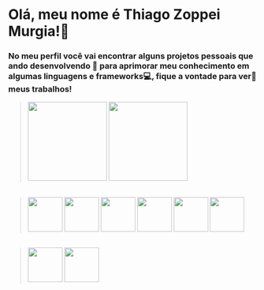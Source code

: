 # Olá, meu nome é Thiago Zoppei Murgia!👋

### No meu perfil você vai encontrar alguns projetos pessoais que ando desenvolvendo :muscle: para aprimorar meu conhecimento em algumas linguagens e frameworks:computer:, fique a vontade para ver:eyes: meus trabalhos!
><img height="160em" src="https://github-readme-stats.vercel.app/api?username=thiagomurgia&show_icons=true&theme=onedark&include_all_commits=true&count_private=true"/>
><img height="160em" = src="https://github-readme-stats.vercel.app/api/top-langs/?username=thiagomurgia&layout=compact&langs_count=16&theme=onedark"/> </br>
##
><img width="70em" src='https://cdn.jsdelivr.net/gh/devicons/devicon/icons/html5/html5-original-wordmark.svg'>
><img width="70em" src='https://cdn.jsdelivr.net/gh/devicons/devicon/icons/css3/css3-original-wordmark.svg'>
><img width="70em" src='https://cdn.jsdelivr.net/gh/devicons/devicon/icons/javascript/javascript-original.svg'>
><img width="70em" src='https://cdn.jsdelivr.net/gh/devicons/devicon/icons/typescript/typescript-plain.svg'>
><img width="70em" src='https://cdn.jsdelivr.net/gh/devicons/devicon/icons/nodejs/nodejs-original.svg'>
><img width="70em" src='https://cdn.jsdelivr.net/gh/devicons/devicon/icons/react/react-original-wordmark.svg'>
##
><img width="70em" src="https://cdn.jsdelivr.net/gh/devicons/devicon/icons/ubuntu/ubuntu-plain-wordmark.svg"/>
><img width="70em" src="https://cdn.jsdelivr.net/gh/devicons/devicon/icons/vscode/vscode-original-wordmark.svg"/>


>
